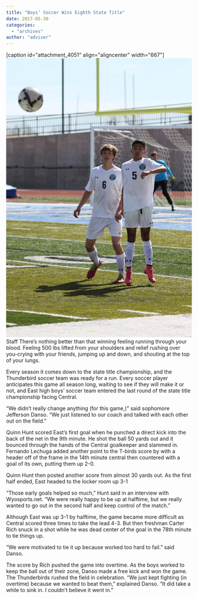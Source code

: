 ```yaml
---
title: "Boys’ Soccer Wins Eighth State Title"
date: 2017-05-30
categories: 
  - "archives"
author: "adviser"
---
```


\[caption id="attachment\_4051" align="aligncenter" width="667"\]![](images/5888-667x1000.jpg)Staff There’s nothing better than that winning feeling running through your blood. Feeling 500 lbs lifted from your shoulders and relief rushing over you-crying with your friends, jumping up and down, and shouting at the top of your lungs.

Every season it comes down to the state title championship, and the Thunderbird soccer team was ready for a run. Every soccer player anticipates this game all season long, waiting to see if they will make it or not, and East high boys’ soccer team entered the last round of the state title championship facing Central.

“We didn’t really change anything (for this game,)” said sophomore Jefferson Danso. “We just listened to our coach and talked with each other out on the field.”

Quinn Hunt scored East’s first goal when he punched a direct kick into the back of the net in the 9th minute. He shot the ball 50 yards out and it bounced through the hands of the Central goalkeeper and slammed in. Fernando Lechuga added another point to the T-birds score by with a header off of the frame in the 14th minute central then countered with a goal of its own, putting them up 2-0.

Quinn Hunt then posted another score from almost 30 yards out. As the first half ended, East headed to the locker room up 3-1

“Those early goals helped so much,” Hunt said in an interview with Wyosports.net. “We were really happy to be up at halftime, but we really wanted to go out in the second half and keep control of the match.”

Although East was up 3-1 by halftime, the game became more difficult as Central scored three times to take the lead 4-3. But then freshman Carter Rich snuck in a shot while he was dead center of the goal in the 78th minute to tie things up.

“We were motivated to tie it up because worked too hard to fail.” said Danso.

The score by Rich pushed the game into overtime. As the boys worked to keep the ball out of their zone, Danso made a free kick and won the game. The Thunderbirds rushed the field in celebration. “We just kept fighting (in overtime) because we wanted to beat them,” explained Danso. “It did take a while to sink in. I couldn’t believe it went in.”
